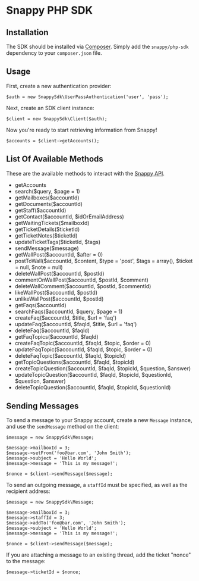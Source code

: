 # Snappy PHP SDK

## Installation

The SDK should be installed via [Composer](http://getcomposer.org). Simply add the `snappy/php-sdk` dependency to your `composer.json` file.

## Usage

First, create a new authentication provider:

	$auth = new SnappySdk\UserPassAuthentication('user', 'pass');

Next, create an SDK client instance:

	$client = new SnappySdk\Client($auth);

Now you're ready to start retrieving information from Snappy!

	$accounts = $client->getAccounts();

## List Of Available Methods

These are the available methods to interact with the [Snappy API](https://github.com/BeSnappy/api-docs).

- getAccounts 
- search($query, $page = 1)
- getMailboxes($accountId)
- getDocuments($accountId)
- getStaff($accountId)
- getContact($accountId, $idOrEmailAddress)
- getWaitingTickets($mailboxId)
- getTicketDetails($ticketId)
- getTicketNotes($ticketId)
- updateTicketTags($ticketId, $tags)
- sendMessage($message)
- getWallPost($accountId, $after = 0)
- postToWall($accountId, $content, $type = 'post', $tags = array(), $ticket = null, $note = null)
- deleteWallPost($accountId, $postId)
- commentOnWallPost($accountId, $postId, $comment)
- deleteWallComment($accountId, $postId, $commentId)
- likeWallPost($accountId, $postId)
- unlikeWallPost($accountId, $postId)
- getFaqs($accountId)
- searchFaqs($accountId, $query, $page = 1)
- createFaq($accountId, $title, $url = 'faq')
- updateFaq($accountId, $faqId, $title, $url = 'faq')
- deleteFaq($accountId, $faqId)
- getFaqTopics($accountId, $faqId)
- createFaqTopic($accountId, $faqId, $topic, $order = 0)
- updateFaqTopic($accountId, $faqId, $topic, $order = 0)
- deleteFaqTopic($accountId, $faqId, $topicId)
- getTopicQuestions($accountId, $faqId, $topicId)
- createTopicQuestion($accountId, $faqId, $topicId, $question, $answer)
- updateTopicQuestion($accountId, $faqId, $topicId, $questionId, $question, $answer)
- deleteTopicQuestion($accountId, $faqId, $topicId, $questionId)

## Sending Messages

To send a message to your Snappy account, create a new `Message` instance, and use the `sendMessage` method on the client:

	$message = new SnappySdk\Message;

	$message->mailboxId = 3;
	$message->setFrom('foo@bar.com', 'John Smith');
	$message->subject = 'Hello World';
	$message->message = 'This is my message!';

	$nonce = $client->sendMessage($message);

To send an outgoing message, a `staffId` must be specified, as well as the recipient address:

	$message = new SnappySdk\Message;

	$message->mailboxId = 3;
	$message->staffId = 3;
	$message->addTo('foo@bar.com', 'John Smith');
	$message->subject = 'Hello World';
	$message->message = 'This is my message!';

	$nonce = $client->sendMessage($message);

If you are attaching a message to an existing thread, add the ticket "nonce" to the message:

	$message->ticketId = $nonce;
